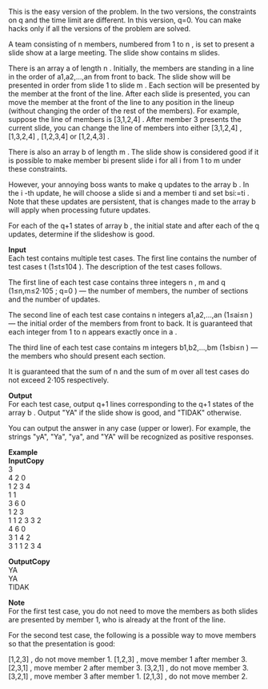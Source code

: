 This is the easy version of the problem. In the two versions, the constraints on q
and the time limit are different. In this version, q=0. You can make hacks only if all the versions of the problem are solved.

A team consisting of n
members, numbered from 1
to n
, is set to present a slide show at a large meeting. The slide show contains m
slides.

There is an array a
of length n
. Initially, the members are standing in a line in the order of a1,a2,…,an
from front to back. The slide show will be presented in order from slide 1
to slide m
. Each section will be presented by the member at the front of the line. After each slide is presented, you can move the member at the front of the line to any position in the lineup (without changing the order of the rest of the members). For example, suppose the line of members is [3,1,2,4]
. After member 3
presents the current slide, you can change the line of members into either [3,1,2,4]
, [1,3,2,4]
, [1,2,3,4]
or [1,2,4,3]
.

There is also an array b
of length m
. The slide show is considered good if it is possible to make member bi
present slide i
for all i
from 1
to m
under these constraints.

However, your annoying boss wants to make q
updates to the array b
. In the i
-th update, he will choose a slide si
and a member ti
and set bsi:=ti
. Note that these updates are persistent, that is changes made to the array b
will apply when processing future updates.

For each of the q+1
states of array b
, the initial state and after each of the q
updates, determine if the slideshow is good.

**Input**  
Each test contains multiple test cases. The first line contains the number of test cases t
(1≤t≤104
). The description of the test cases follows.

The first line of each test case contains three integers n
, m
and q
(1≤n,m≤2⋅105
; q=0
) — the number of members, the number of sections and the number of updates.

The second line of each test case contains n
integers a1,a2,…,an
(1≤ai≤n
) — the initial order of the members from front to back. It is guaranteed that each integer from 1
to n
appears exactly once in a
.

The third line of each test case contains m
integers b1,b2,…,bm
(1≤bi≤n
) — the members who should present each section.

It is guaranteed that the sum of n
and the sum of m
over all test cases do not exceed 2⋅105
respectively.

**Output**  
For each test case, output q+1
lines corresponding to the q+1
states of the array b
. Output "YA" if the slide show is good, and "TIDAK" otherwise.

You can output the answer in any case (upper or lower). For example, the strings "yA", "Ya", "ya", and "YA" will be recognized as positive responses.

**Example**  
**InputCopy**  
3  
4 2 0  
1 2 3 4  
1 1  
3 6 0  
1 2 3  
1 1 2 3 3 2  
4 6 0  
3 1 4 2  
3 1 1 2 3 4  

**OutputCopy**  
YA  
YA  
TIDAK  

**Note**  
For the first test case, you do not need to move the members as both slides are presented by member 1, who is already at the front of the line.

For the second test case, the following is a possible way to move members so that the presentation is good:

[1,2,3]
, do not move member 1.
[1,2,3]
, move member 1 after member 3.
[2,3,1]
, move member 2 after member 3.
[3,2,1]
, do not move member 3.
[3,2,1]
, move member 3 after member 1.
[2,1,3]
, do not move member 2.
